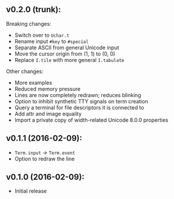 ## v0.2.0 (trunk):

Breaking changes:
* Switch over to `Uchar.t`
* Rename input `#key` to `#special`
* Separate ASCII from general Unicode input
* Move the cursor origin from (1, 1) to (0, 0)
* Replace `I.tile` with more general `I.tabulate`

Other changes:
* More examples
* Reduced memory pressure
* Lines are now completely redrawn; reduces blinking
* Option to inhibit synthetic TTY signals on term creation
* Query a terminal for file descriptors it is connected to
* Add attr and image equality
* Import a private copy of width-related Unicode 8.0.0 properties

## v0.1.1 (2016-02-09):
* `Term.input` -> `Term.event`
* Option to redraw the line

## v0.1.0 (2016-02-09):
* Initial release
